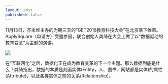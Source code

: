 ```yaml
---
layout: post
published: false
---
```

11月13日，芥末堆主办的为期三天的“GET2016教育科技大会”在北京落下帷幕。ApplySquare（申请方）受邀参展，联合创始人龚绮在大会上做了以“数据驱动的教育变革”为主题的演讲。

![]({{site.baseurl}}/image/%E5%9B%BE%E7%89%871.png)

在“互联网化”之后，数据化正在成为教育变革的下一个主题。那么数据到底是什么？龚绮指出，数据的本质是刻画实体(Entity，人、图书、网站都是实体)的属性(Attribute)，以及各类实体之前的关系(Relationship)。

